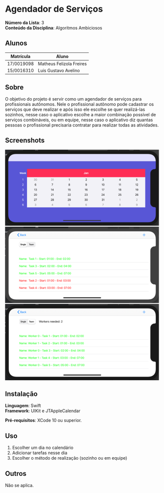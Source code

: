# Agendador de Serviços

**Número da Lista**: 3<br>
**Conteúdo da Disciplina**: Algoritmos Ambiciosos<br>

## Alunos
|Matrícula | Aluno |
| -- | -- |
| 17/0019098  |  Matheus Felizola Freires |
| 15/0016310  |  Luis Gustavo Avelino |

## Sobre 
O objetivo do projeto é servir como um agendador de serviços para profissionais autônomos. Nele o profissional autônomo pode cadastrar os serviços que deve realizar e após isso ele escolhe se quer realizá-las sozinhos, nesse caso o aplicativo escolhe a maior combinação possível de serviços combináveis, ou em equipe, nesse caso o aplicativo diz quantas pessoas o profissional precisaria contratar para realizar todas as atividades.

## Screenshots
![calendar view](screenshots/calendar.png)
![single person view](screenshots/single.png)
![team view](screenshots/team.png)

## Instalação 
**Linguagem**: Swift<br>
**Framework**: UIKit e JTAppleCalendar<br>

**Pré-requisitos**: XCode 10 ou superior.

## Uso 
1. Escolher um dia no calendário
2. Adicionar tarefas nesse dia
3. Escolher o método de realização (sozinho ou em equipe)

## Outros 
Não se aplica.





